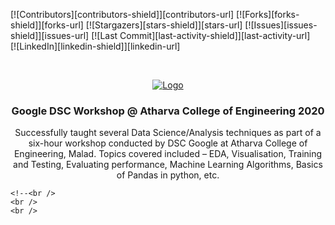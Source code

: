 <!-- PROJECT SHIELDS -->

[![Contributors][contributors-shield]][contributors-url]
[![Forks][forks-shield]][forks-url]
[![Stargazers][stars-shield]][stars-url]
[![Issues][issues-shield]][issues-url]
[![Last Commit][last-activity-shield]][last-activity-url] <br />
[![LinkedIn][linkedin-shield]][linkedin-url]
<!--[![MIT License][license-shield]][license-url]-->



<!-- PROJECT LOGO -->
<br />
<p align="center">
  <a href="https://github.com/reubence/Google-DSC-Workshop-2020">
    <img src="https://cdn.hashnode.com/res/hashnode/image/upload/v1563888018200/lJaohMmyY.png" alt="Logo" >
  </a>

  <h3 align="center">Google DSC Workshop @ Atharva College of Engineering 2020</h3>

  <p align="center">
  Successfully taught several Data Science/Analysis techniques as part of a six-hour workshop
conducted by DSC Google at Atharva College of Engineering, Malad.
Topics covered included – EDA, Visualisation, Training and Testing, Evaluating performance, Machine
Learning Algorithms, Basics of Pandas in python, etc. 

    <!--<br />
    <br />
    <br />
  </p>
</p>

